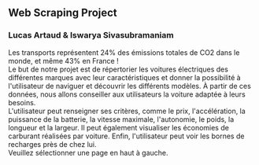 ## Web Scraping Project
### Lucas Artaud & Iswarya Sivasubramaniam
Les transports représentent 24% des émissions totales de CO2 dans le monde, et même 43% en France !  
Le but de notre projet est de répertorier les voitures électriques des différentes marques avec leur caractéristiques et donner la possibilité à l'utilisateur de naviguer et découvrir les différents modèles. À partir de ces données, nous allons conseiller aux utilisateurs la voiture adaptée à leurs besoins.  
L'utilisateur peut renseigner ses critères, comme le prix, l'accélération, la puissance de la batterie, la vitesse maximale, l'autonomie, le poids, la longueur et la largeur. Il peut également visualiser les économies de carburant réalisées par voiture. Enfin, l'utilisateur peut voir les bornes de recharges près de chez lui.  
Veuillez sélectionner une page en haut à gauche.
